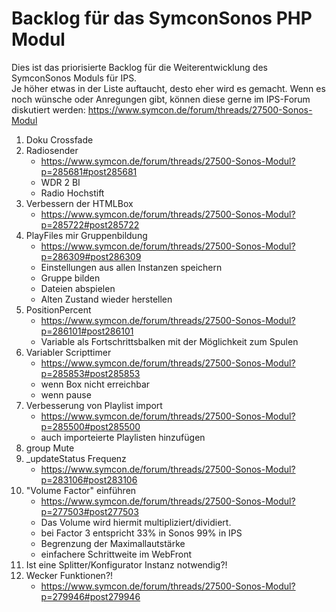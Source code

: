 Backlog für das SymconSonos PHP Modul
===============
Dies ist das priorisierte Backlog für die Weiterentwicklung des SymconSonos Moduls für IPS.  
Je höher etwas in der Liste auftaucht, desto eher wird es gemacht.
Wenn es noch wünsche oder Anregungen gibt, können diese gerne im IPS-Forum diskutiert werden: https://www.symcon.de/forum/threads/27500-Sonos-Modul

1. Doku Crossfade
1. Radiosender
   - https://www.symcon.de/forum/threads/27500-Sonos-Modul?p=285681#post285681
   - WDR 2 BI
   - Radio Hochstift
1. Verbessern der HTMLBox
   - https://www.symcon.de/forum/threads/27500-Sonos-Modul?p=285722#post285722
1. PlayFiles mir Gruppenbildung
   - https://www.symcon.de/forum/threads/27500-Sonos-Modul?p=286309#post286309
   - Einstellungen aus allen Instanzen speichern
   - Gruppe bilden
   - Dateien abspielen
   - Alten Zustand wieder herstellen
1. PositionPercent
   - https://www.symcon.de/forum/threads/27500-Sonos-Modul?p=286101#post286101
   - Variable als Fortschrittsbalken mit der Möglichkeit zum Spulen
1. Variabler Scripttimer
   - https://www.symcon.de/forum/threads/27500-Sonos-Modul?p=285853#post285853
   - wenn Box nicht erreichbar
   - wenn pause
1. Verbesserung von Playlist import
   - https://www.symcon.de/forum/threads/27500-Sonos-Modul?p=285500#post285500
   - auch importeierte Playlisten hinzufügen 
1. group Mute
1. _updateStatus Frequenz
   - https://www.symcon.de/forum/threads/27500-Sonos-Modul?p=283106#post283106
1. "Volume Factor" einführen 
   - https://www.symcon.de/forum/threads/27500-Sonos-Modul?p=277503#post277503
   - Das Volume wird hiermit multipliziert/dividiert.
   - bei Factor 3 entspricht 33% in Sonos 99% in IPS
   - Begrenzung der Maximallautstärke
   - einfachere Schrittweite im WebFront
1. Ist eine Splitter/Konfigurator Instanz notwendig?!
1. Wecker Funktionen?!
   - https://www.symcon.de/forum/threads/27500-Sonos-Modul?p=279946#post279946
